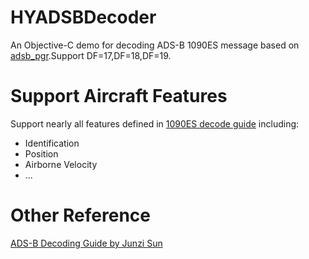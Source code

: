 # HYADSBDecoder
An Objective-C demo for decoding ADS-B 1090ES message based on [adsb_pgr](https://github.com/pbsujit/adsb-pgr).Support DF=17,DF=18,DF=19.
# Support Aircraft Features
Support nearly all features defined in [1090ES decode guide](https://media.readthedocs.org/pdf/adsb-decode-guide/latest/adsb-decode-guide.pdf) 
including:
* Identification
* Position
* Airborne Velocity
* ...

# Other Reference
[ADS-B Decoding Guide by Junzi Sun](https://media.readthedocs.org/pdf/adsb-decode-guide/latest/adsb-decode-guide.pdf)
